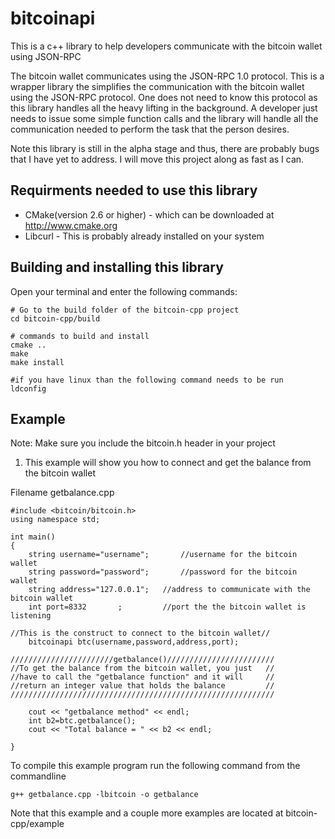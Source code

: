 bitcoinapi
==========

This is a c++ library to help developers communicate with the bitcoin wallet using JSON-RPC

The bitcoin wallet communicates using the JSON-RPC 1.0 protocol.  This is a wrapper library 
the simplifies the communication with the bitcoin wallet using the JSON-RPC protocol.  One
does not need to know this protocol as this library handles all the heavy lifting in the 
background.  A developer just needs to issue some simple function calls and the library
will handle all the communication needed to perform the task that the person desires.

Note this library is still in the alpha stage and thus, there are probably bugs that I 
have yet to address.  I will move this project along as fast as I can.

Requirments needed to use this library
--------------------------------------
* CMake(version 2.6 or higher) - which can be downloaded at http://www.cmake.org
* Libcurl - This is probably already installed on your system

Building and installing this library
--------------------------------------
Open your terminal and enter the following commands:
```
# Go to the build folder of the bitcoin-cpp project
cd bitcoin-cpp/build 

# commands to build and install
cmake ..
make
make install

#if you have linux than the following command needs to be run
ldconfig
```

Example
-------
Note: Make sure you include the bitcoin.h header in your project

1) This example will show you how to connect and get the balance from the bitcoin wallet

Filename getbalance.cpp

```
#include <bitcoin/bitcoin.h>
using namespace std;

int main()
{	
	string username="username";       //username for the bitcoin wallet
	string password="password";       //password for the bitcoin wallet
	string address="127.0.0.1";   //address to communicate with the bitcoin wallet
	int port=8332       ;         //port the the bitcoin wallet is listening

//This is the construct to connect to the bitcoin wallet//	
	bitcoinapi btc(username,password,address,port); 

///////////////////////getbalance()////////////////////////
//To get the balance from the bitcoin wallet, you just   //
//have to call the "getbalance function" and it will     //
//return an integer value that holds the balance         //
///////////////////////////////////////////////////////////

	cout << "getbalance method" << endl;		
	int b2=btc.getbalance();
	cout << "Total balance = " << b2 << endl;

}
```
To compile this example program run the following command from the commandline
```
g++ getbalance.cpp -lbitcoin -o getbalance
```
Note that this example and a couple more examples are located at bitcoin-cpp/example
